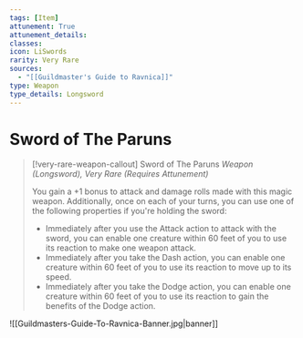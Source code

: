 ```yaml
---
tags: [Item]
attunement: True
attunement_details: 
classes: 
icon: LiSwords
rarity: Very Rare
sources:
  - "[[Guildmaster's Guide to Ravnica]]"
type: Weapon
type_details: Longsword
---
```

# Sword of The Paruns
>[!very-rare-weapon-callout] Sword of The Paruns
>*Weapon (Longsword), Very Rare (Requires Attunement)*
>
>You gain a +1 bonus to attack and damage rolls made with this magic weapon. Additionally, once on each of your turns, you can use one of the following properties if you're holding the sword:
>
>* Immediately after you use the Attack action to attack with the sword, you can enable one creature within 60 feet of you to use its reaction to make one weapon attack.
>* Immediately after you take the Dash action, you can enable one creature within 60 feet of you to use its reaction to move up to its speed.
>* Immediately after you take the Dodge action, you can enable one creature within 60 feet of you to use its reaction to gain the benefits of the Dodge action.

![[Guildmasters-Guide-To-Ravnica-Banner.jpg|banner]]
